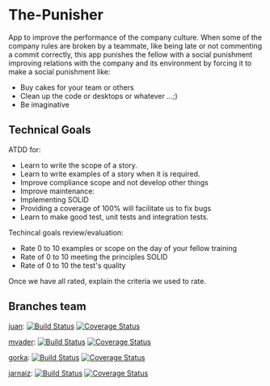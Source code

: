 # The-Punisher

App to improve the performance of the company culture. 
When some of the company rules are broken by a teammate, like being late or not commenting a commit correctly, this app punishes the fellow with a social punishment improving relations with the company and its environment by forcing it to make a social punishment like: 
- Buy cakes for your team or others
- Clean up the code or desktops or whatever ...;) 
- Be imaginative


## Technical Goals 

ATDD for: 

- Learn to write the scope of a story. 
- Learn to write examples of a story when it is required. 
- Improve compliance scope and not develop other things 
- Improve maintenance: 
 - Implementing SOLID 
 - Providing a coverage of 100% will facilitate us to fix bugs 
- Learn to make good test, unit tests and integration tests.

Techincal goals review/evaluation:

- Rate 0 to 10 examples or scope on the day of your fellow training 
- Rate of 0 to 10 meeting the principles SOLID 
- Rate of 0 to 10 the test's quality 

Once we have all rated, explain the criteria we used to rate.

## Branches team

[juan](https://github.com/Upplication/The-Punisher/tree/Juan-branch): [![Build Status](https://travis-ci.org/Upplication/The-Punisher.svg?branch=Juan-branch)](https://travis-ci.org/Upplication/The-Punisher) [![Coverage Status](https://coveralls.io/repos/Upplication/The-Punisher/badge.png?branch=Juan-branch)](https://coveralls.io/r/Upplication/The-Punisher?branch=Juan-branch)

[mvader](https://github.com/Upplication/The-Punisher/tree/jm): [![Build Status](https://travis-ci.org/Upplication/The-Punisher.svg?branch=jm)](https://travis-ci.org/Upplication/The-Punisher) [![Coverage Status](https://coveralls.io/repos/Upplication/The-Punisher/badge.png?branch=jm)](https://coveralls.io/r/Upplication/The-Punisher?branch=jm)

[gorka](https://github.com/Upplication/The-Punisher/tree/gorka): [![Build Status](https://travis-ci.org/Upplication/The-Punisher.svg?branch=gorka)](https://travis-ci.org/Upplication/The-Punisher) [![Coverage Status](https://coveralls.io/repos/Upplication/The-Punisher/badge.png?branch=gorka)](https://coveralls.io/r/Upplication/The-Punisher?branch=gorka)

[jarnaiz](https://github.com/Upplication/The-Punisher/tree/jarnaiz): [![Build Status](https://travis-ci.org/Upplication/The-Punisher.svg?branch=jarnaiz)](https://travis-ci.org/Upplication/The-Punisher) [![Coverage Status](https://coveralls.io/repos/Upplication/The-Punisher/badge.png?branch=jarnaiz)](https://coveralls.io/r/Upplication/The-Punisher?branch=jarnaiz)
